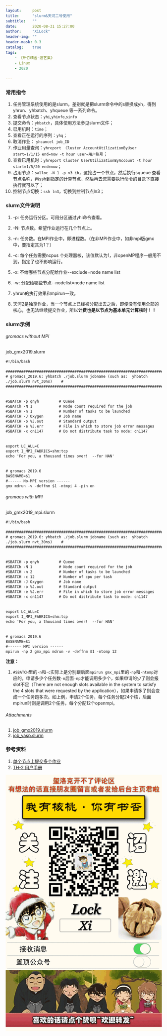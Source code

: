 ```yaml
---
layout:     post
title:      "slurm&天河二号使用"
subtitle:   ""
date:       2020-08-31 15:27:00
author:     "XiLock"
header-img: ""
header-mask: 0.3
catalog:    true
tags:
    - 《斤竹精舍·游艺集》
    - Linux
    - 2020

---
```

 
### 常用指令
1. 任务管理系统使用的是slurm，差别就是把slurm命令中的s替换成yh，得到 yhrun、yhbatch、yhqueue 等一系列命令。
1. 查看节点状态：`yhi`,`yhinfo`,`sinfo`
1. 提交命令：`yhbatch`，具体使用方法参见slurm文件； 
1. 已用机时：`time`；
1. 查看正在运行的序列：`yhq`；
1. 取消作业： `yhcancel job_ID`
1. 作业用量查询：`yhreport  Cluster AccountUtilizationByUser start=1/1/15 end=now -t hour user=用户账号`；
1. 查看已用机时：`yhreport Cluster UserUtilizationByAccount -t hour start=1/5/20 end=now`；
1. 占用节点：`salloc -N 1 -p v3_ib`，这抢占一个节点，然后执行squeue 查看节点名称，再ssh到指定的计算节点，然后再去您需要执行命令的目录下直接执行就可以了；
1. 控制节点切换：`ssh ln3`，切换到控制节点ln3；

### slurm文件说明

1. -p: 任务运行分区。可用分区通过yhi命令查看。
1. -N: 节点数。希望作业运行在几个节点上。
1. -n: 任务数。在MPI作业中，即进程数。（在非MPI作业中，如非mpi版gmx中，要指定其为1？）
1. -c: 每个任务需要ncpus 个处理器核，该值默认为1，非openMP程序一般用不到，指定了也不影响运行。
1. -x: 不给哪些节点分配给作业--exclude=node name list 
1. -w: 分配给哪些节点--nodelist=node name list

1. yhrun的执行效果和mpirun一致。
1. 天河2是独享作业，当一个节点上已经被分配出去之后，即便没有使用全部的核心，也无法继续提交作业，所以**计费也是以节点为基本单元计算核时！！**


### slurm示例

###### gromacs without MPI
job_gmx2019.slurm
```
#!/bin/bash

###########################################################################################
# gromacs_2019.6: yhbatch ./job.slurm jobname (such as:  yhbatch ./job.slurm nvt_30ns)    #
###########################################################################################


#SBATCH -p qnyh         # Queue
#SBATCh -N 1            # Node count required for the job
#SBATCH -n 1            # Number of tasks to be launched
#SBATCH -J Oxygen       # Job name
#SBATCH -o %J.out       # Standard output
#SBATCH -e %J.err       # File in which to store job error messages
#SBATCH -x cn1147       # Do not distribute task to node: cn1147


export LC_ALL=C
export I_MPI_FABRICS=shm:tcp
echo 'For you, a thousand times over!  --for HAN'


# gromacs 2019.6
BASENAME=$1
#------ No-MPI version ------
gmx mdrun -v -deffnm $1 -ntmpi 4 -pin on
```

###### gromacs with MPI
job_gmx2019_mpi.slurm
```
#!/bin/bash

###########################################################################################
# gromacs_2019.6: yhbatch ./job.slurm jobname (such as:  yhbatch ./job.slurm nvt_30ns)    #
###########################################################################################


#SBATCH -p qnyh         # Queue
#SBATCh -N 1            # Node count required for the job
#SBATCH -n 2            # Number of tasks to be launched
#SBATCH -c 12           # Number of cpu per task
#SBATCH -J Oxygen       # Job name
#SBATCH -o %J.out       # Standard output
#SBATCH -e %J.err       # File in which to store job error messages
#SBATCH -x cn1147       # Do not distribute task to node: cn1147


export LC_ALL=C
export I_MPI_FABRICS=shm:tcp
echo 'For you, a thousand times over!  --for HAN'


# gromacs 2019.6
BASENAME=$1
#------ MPI version ------
mpirun -np 2 gmx_mpi mdrun -v -deffnm $1 -ntomp 12
```

**注意：**
1. `#SBATCH`里的`-n`和`-c`实际上是分别跟后面`mpirun gmx_mpi`里的`-np`和`-ntomp`对应的，申请多少个任务数`-n`后面`-np`才能调用多少个，如果申请的少了则会报slot不足（There are not enough slots available in the system to satisfy the 4 slots
that were requested by the application），如果申请多了则会变成一个任务跑多次。如上例，申请2个任务，每个任务分配24个核，后面mpirun时则是调用2个任务，每个分配12个openmpi。

###### Attachments
1. [job_gmx2019.slurm](https://molakirlee.github.io/attachment/linux/job_gmx2019.slurm)
1. [job_vasp.slurm](https://molakirlee.github.io/attachment/linux/job_vasp.slurm)

### 参考资料
1. [单个节点上提交多个作业](https://blog.chembiosim.com/task-manage-in-Tianhe2/)
1. [TH-2 用户手册](http://www.nscc-gz.cn/userfiles/files/nsccth2sc.pdf)

![](/img/wc-tail.GIF)
